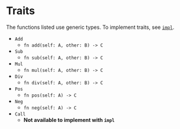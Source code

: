 # Traits

The functions listed use generic types. To implement traits, see [```impl```](keywords.md#impl).

- ```Add```
    - ```fn add(self: A, other: B) -> C ```
- ```Sub```
    - ```fn sub(self: A, other: B) -> C ```
- ```Mul```
    - ```fn mul(self: A, other: B) -> C ```
- ```Div```
    - ```fn div(self: A, other: B) -> C ```
- ```Pos```
    - ```fn pos(self: A) -> C ```
- ```Neg```
    - ```fn neg(self: A) -> C ```
- ```Call```
    - **Not available to implement with ```impl```**